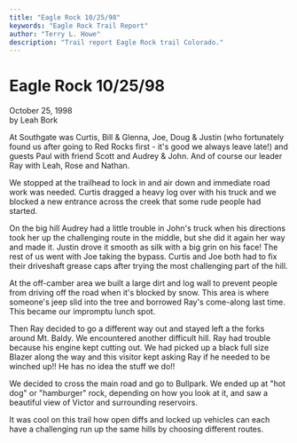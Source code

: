 ```yaml
---
title: "Eagle Rock 10/25/98"
keywords: "Eagle Rock Trail Report"
author: "Terry L. Howe"
description: "Trail report Eagle Rock trail Colorado."
---
```

# Eagle Rock 10/25/98

October 25, 1998  
by Leah Bork  

At Southgate was Curtis, Bill & Glenna, Joe, Doug & Justin (who fortunately found us after going to Red Rocks first - it's good we always leave late!) and guests Paul with friend Scott and Audrey & John. And of course our leader Ray with Leah, Rose and Nathan. 

We stopped at the trailhead to lock in and air down and immediate road work was needed. Curtis dragged a heavy log over with his truck and we blocked a new entrance across the creek that some rude people had started.

On the big hill Audrey had a little trouble in John's truck when his directions took her up the challenging route in the middle, but she did it again her way and made it. Justin drove it smooth as silk with a big grin on his face! The rest of us went with Joe taking the bypass. Curtis and Joe both had to fix their driveshaft grease caps after trying the most challenging part of the hill. 

At the off-camber area we built a large dirt and log wall to prevent people from driving off the road when it's blocked by snow. This area is where someone's jeep slid into the tree and borrowed Ray's come-along last time. This became our impromptu lunch spot.

Then Ray decided to go a different way out and stayed left a the forks around Mt. Baldy. We encountered another difficult hill. Ray had trouble because his engine kept cutting out. We had picked up a black full size Blazer along the way and this visitor kept asking Ray if he needed to be winched up!! He has no idea the stuff we do!! 

We decided to cross the main road and go to Bullpark. We ended up at "hot dog" or "hamburger" rock, depending on how you look at it, and saw a beautiful view of Victor and surrounding reservoirs.

It was cool on this trail how open diffs and locked up vehicles can each have a challenging run up the same hills by choosing different routes.